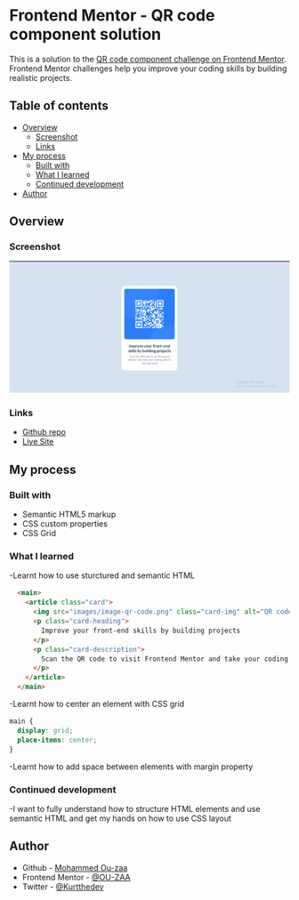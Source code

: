 # Frontend Mentor - QR code component solution

This is a solution to the [QR code component challenge on Frontend Mentor](https://www.frontendmentor.io/challenges/qr-code-component-iux_sIO_H). Frontend Mentor challenges help you improve your coding skills by building realistic projects. 

## Table of contents

- [Overview](#overview)
  - [Screenshot](#screenshot)
  - [Links](#links)
- [My process](#my-process)
  - [Built with](#built-with)
  - [What I learned](#what-i-learned)
  - [Continued development](#continued-development)
- [Author](#author)

## Overview

### Screenshot

![](./images/screenshot.png)

### Links

- [Github repo](https://github.com/OU-ZAA/qr-code-component-main)
- [Live Site](https://ou-zaa.github.io/qr-code-component-main/)

## My process

### Built with

- Semantic HTML5 markup
- CSS custom properties
- CSS Grid

### What I learned

-Learnt how to use sturctured and semantic HTML

```html
  <main>
    <article class="card">
      <img src="images/image-qr-code.png" class="card-img" alt="QR code">
      <p class="card-heading">
        Improve your front-end skills by building projects
      </p>
      <p class="card-description">
        Scan the QR code to visit Frontend Mentor and take your coding skills to the next level
      </p>
    </article>
  </main>
```
-Learnt how to center an element with CSS grid

```css
main {
  display: grid;
  place-items: center;
}
```
-Learnt how to add space between elements with margin property

### Continued development

-I want to fully understand how to structure HTML elements and use semantic HTML and get my hands on how to use CSS layout 

## Author

- Github - [Mohammed Ou-zaa](https://github.com/OU-ZAA/)
- Frontend Mentor - [@OU-ZAA](https://www.frontendmentor.io/profile/OU-ZAA)
- Twitter - [@Kurtthedev](https://www.twitter.com/yourusername)
